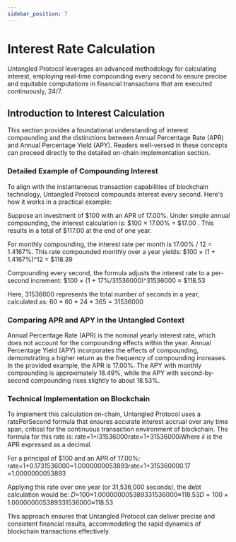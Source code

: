 ```yaml
---
sidebar_position: 7
---
```


# Interest Rate Calculation

Untangled Protocol leverages an advanced methodology for calculating interest, employing real-time compounding every second to ensure precise and equitable computations in financial transactions that are executed continuously, 24/7.

## Introduction to Interest Calculation

This section provides a foundational understanding of interest compounding and the distinctions between Annual Percentage Rate (APR) and Annual Percentage Yield (APY). Readers well-versed in these concepts can proceed directly to the detailed on-chain implementation section.

### Detailed Example of Compounding Interest

To align with the instantaneous transaction capabilities of blockchain technology, Untangled Protocol compounds interest every second. Here's how it works in a practical example:

Suppose an investment of $100 with an APR of 17.00%. Under simple annual compounding, the interest calculation is: $100 × 17.00% = $17.00 . This results in a total of $117.00 at the end of one year.

For monthly compounding, the interest rate per month is 17.00% / 12 = 1.4167%. This rate compounded monthly over a year yields: $100 × (1 + 1.4167%)^12 = $118.39

Compounding every second, the formula adjusts the interest rate to a per-second increment: $100 × (1 + 17%/31536000)^31536000 ≈ $118.53 

Here, 31536000 represents the total number of seconds in a year, calculated as: 60 * 60 * 24 * 365 = 31536000 

### Comparing APR and APY in the Untangled Context

Annual Percentage Rate (APR) is the nominal yearly interest rate, which does not account for the compounding effects within the year.
Annual Percentage Yield (APY) incorporates the effects of compounding, demonstrating a higher return as the frequency of compounding increases.
In the provided example, the APR is 17.00%. The APY with monthly compounding is approximately 18.49%, while the APY with second-by-second compounding rises slightly to about 18.53%.

### Technical Implementation on Blockchain

To implement this calculation on-chain, Untangled Protocol uses a ratePerSecond formula that ensures accurate interest accrual over any time span, critical for the continuous transaction environment of blockchain. The formula for this rate is: rate=1+𝑖31536000rate=1+31536000i​Where 𝑖i is the APR expressed as a decimal.

For a principal of $100 and an APR of 17.00%: rate=1+0.1731536000=1.0000000053893rate=1+315360000.17​=1.0000000053893

Applying this rate over one year (or 31,536,000 seconds), the debt calculation would be: 𝐷=100×1.000000005389331536000≈$118.53D=100×1.000000005389331536000≈$118.53

This approach ensures that Untangled Protocol can deliver precise and consistent financial results, accommodating the rapid dynamics of blockchain transactions effectively.

<!-- ## Debt calculation

Interest on a debt is compounded on a secondly basis. Upon receiving a repayment, the Untangled pool automatically calculates the accrued interest up to that point and combines it with the remaining portion of the original debt to determine the total repayment due from the Originator. With the total debt owed up to that point established, the smart contract recalculates the principal balance of the debt following the Originator's repayment by deducting the repayment amount from the total debt.

We have the formular for debt calculation:

*totalDebt = currentPrincipal × (1  + interestRate / secondsPerYear) ^ (currentTimestamp - lastRepaymentTimestamp)*

*updatedPrincipal = totalDebt - repaymentAmount*

To further understand the calculation, please have a look at the below example:

On Jan 1st, the Originator had $600k drawdown with 17% interest per year.

On Jan 31st, the total repay is expected to be $600k × (1+ 17%/31536000) ^ (31 × 24 × 60 × 60) = $608,725

Feb 7th, the total repay is $600k × (1+ 17%/31536000)^ (38 × 24 × 60 × 60) = $610,713

Suppose Originator repay $100k for January, so they are expected to have the new principal to be $608,725.

But since the repayment only made it to the smart contract until Feb 7th, that make the new principal turn out to be $610,713. Hence the next repayment will be calculated base on this new principal. -->

